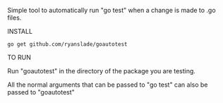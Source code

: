Simple tool to automatically run "go test" when a change is made to .go files.

INSTALL
```
go get github.com/ryanslade/goautotest
```

TO RUN

Run "goautotest" in the directory of the package you are testing.

All the normal arguments that can be passed to "go test" can also be passed to "goautotest"
